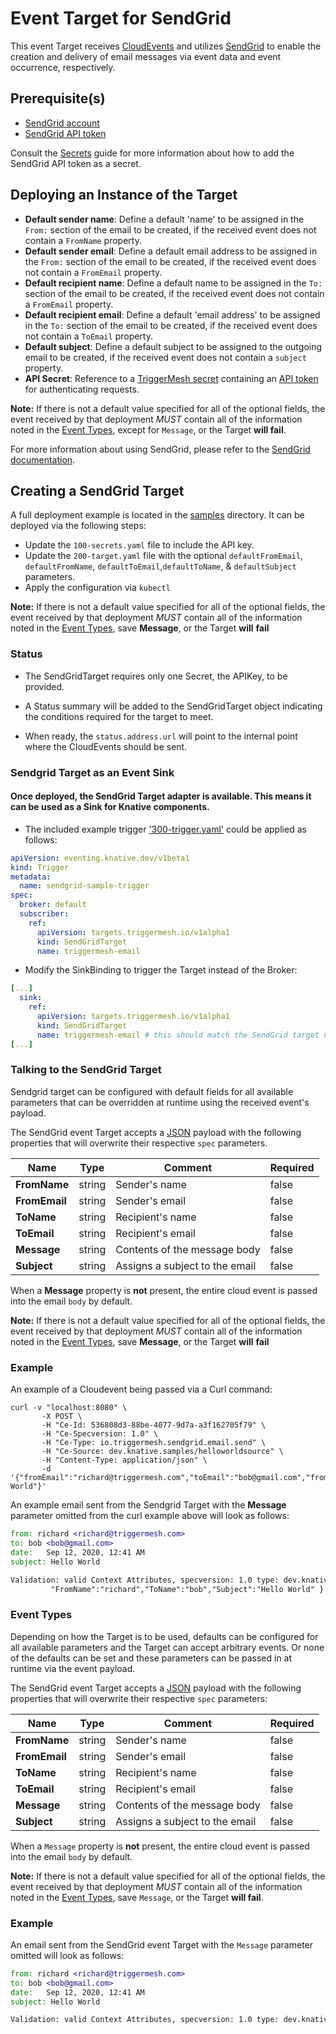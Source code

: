 # Event Target for SendGrid

This event Target receives [CloudEvents][ce] and utilizes [SendGrid][sg] to enable the creation and delivery of email messages via event data and event occurrence, respectively.

## Prerequisite(s)

- [SendGrid account][sgSU]
- [SendGrid API token][api]

Consult the [Secrets](../guides/secrets.md) guide for more information about how to add the SendGrid API token as a secret.

## Deploying an Instance of the Target

- **Default sender name**: Define a default 'name' to be assigned in the `From:` section of the email to be created, if the received event does not contain a `FromName` property.
- **Default sender email**: Define a default email address to be assigned in the `From:` section of the email to be created, if the received event does not contain a `FromEmail` property.
- **Default recipient name**: Define a default name to be assigned in the `To:` section of the email to be created, if the received event does not contain a `FromEmail` property.
- **Default recipient email**: Define a default 'email address' to be assigned in the `To:` section of the email to be created, if the received event does not contain a `ToEmail` property.
- **Default subject**: Define a default subject to be assigned to the outgoing email to be created, if the received event does not contain a `subject` property.
- **API Secret**: Reference to a [TriggerMesh secret](../guides/secrets.md) containing an [API token][api] for authenticating requests.

**Note:** If there is not a default value specified for all of the optional fields, the event received by that deployment *MUST* contain all of the information noted in the [Event Types](#event-types), except for `Message`, or the Target **will fail**.

For more information about using SendGrid, please refer to the [SendGrid documentation][docs].

## Creating a SendGrid Target

A full deployment example is located in the [samples](../samples/sendgrid) directory. It can be deployed via the following steps:

* Update the `100-secrets.yaml` file to include the API key.  
* Update the `200-target.yaml` file with the optional `defaultFromEmail`, `defaultFromName`, `defaultToEmail`,`defaultToName`, & `defaultSubject` parameters.
* Apply the configuration via `kubectl`


**Note:** If there is not a default value specified for all of the optional fields, the event received by that deployment *MUST* contain all of the information noted in the [Event Types](#event-types), save **Message**, or the Target **will** **fail**

### Status

* The SendGridTarget requires only one Secret, the APIKey, to be provided.

* A Status summary will be added to the SendGridTarget object indicating the conditions required for the target to meet.

* When ready, the `status.address.url` will point to the internal point where the CloudEvents should be sent.

### Sendgrid Target as an Event Sink

#### Once deployed, the SendGrid Target adapter is available. This means it can be used as a Sink for Knative components.

* The included example trigger ['300-trigger.yaml'](../samples/sendgrid/300-trigger.yaml) could be applied as follows:

```yaml
apiVersion: eventing.knative.dev/v1beta1
kind: Trigger
metadata:
  name: sendgrid-sample-trigger
spec:
  broker: default
  subscriber:
    ref:
      apiVersion: targets.triggermesh.io/v1alpha1
      kind: SendGridTarget
      name: triggermesh-email
```


* Modify the SinkBinding to trigger the Target instead of the Broker:

```yaml
[...]
  sink:
    ref:
      apiVersion: targets.triggermesh.io/v1alpha1
      kind: SendGridTarget
      name: triggermesh-email # this should match the SendGrid target name
[...]
```

### Talking to the SendGrid Target

Sendgrid target can be configured with default fields for all available parameters that can be overridden at runtime using the received event's payload.

The SendGrid event Target accepts a [JSON][ce-jsonformat] payload with the following properties that will overwrite their respective `spec` parameters.

| Name  |  Type |  Comment | Required
|---|---|---|---|
| **FromName** | string | Sender's name |false |
| **FromEmail** | string | Sender's email | false |
| **ToName** | string | Recipient's name | false |
| **ToEmail** | string | Recipient's email | false |
| **Message** | string | Contents of the message body | false |
| **Subject** | string | Assigns a subject to the email | false |

When a **Message** property is **not** present, the entire cloud event is passed into the email `body` by default.

**Note:** If there is not a default value specified for all of the optional fields, the event received by that deployment *MUST* contain all of the information noted in the [Event Types](#event-types), save **Message**, or the Target **will** **fail**

### Example

An example of a Cloudevent being passed via a Curl command:

```
curl -v "localhost:8080" \
       -X POST \
       -H "Ce-Id: 536808d3-88be-4077-9d7a-a3f162705f79" \
       -H "Ce-Specversion: 1.0" \
       -H "Ce-Type: io.triggermesh.sendgrid.email.send" \
       -H "Ce-Source: dev.knative.samples/helloworldsource" \
       -H "Content-Type: application/json" \
       -d '{"fromEmail":"richard@triggermesh.com","toEmail":"bob@gmail.com","fromName":"richard","toName":"bob","message":"hello","subject":"Hello World"}'
```


An example email sent from the Sendgrid Target with the **Message** parameter omitted from the curl example above will look as follows:

```email
from: richard <richard@triggermesh.com>
to:	bob <bob@gmail.com>
date:	Sep 12, 2020, 12:41 AM
subject: Hello World

Validation: valid Context Attributes, specversion: 1.0 type: dev.knative.samples.helloworld source: dev.knative.samples/helloworldsource id: 536808d3-88be-4077-9d7a-a3f162705f79 time: 2020-09-12T04:41:00.000610299Z datacontenttype: application/json Extensions, knativearrivaltime: 2020-09-12T04:41:00.006331845Z knativehistory: default-kne-trigger-kn-channel.midimansland.svc.cluster.local Data, { "FromEmail":"richard@triggermesh.com","ToEmail":"bob@gmail.com", \
         "FromName":"richard","ToName":"bob","Subject":"Hello World" }
```

[ce-jsonformat]: https://github.com/cloudevents/spec/blob/v1.0/json-format.md

### Event Types

Depending on how the Target is to be used, defaults can be configured for all available parameters and the Target can accept arbitrary events. Or none of the defaults can be set and these parameters can be passed in at runtime via the event payload.

The SendGrid event Target accepts a [JSON][ce-jsonformat] payload with the following properties that will overwrite their respective `spec` parameters:

| Name  |  Type |  Comment | Required
|---|---|---|---|
| **FromName** | string | Sender's name |false |
| **FromEmail** | string | Sender's email | false |
| **ToName** | string | Recipient's name | false |
| **ToEmail** | string | Recipient's email | false |
| **Message** | string | Contents of the message body | false |
| **Subject** | string | Assigns a subject to the email | false |

When a `Message` property is **not** present, the entire cloud event is passed into the email `body` by default.

**Note:** If there is not a default value specified for all of the optional fields, the event received by that deployment *MUST* contain all of the information noted in the [Event Types](#event-types), save `Message`, or the Target **will fail**.

### Example

An email sent from the SendGrid event Target with the `Message` parameter omitted will look as follows:

```email
from: richard <richard@triggermesh.com>
to:	bob <bob@gmail.com>
date:	Sep 12, 2020, 12:41 AM
subject: Hello World

Validation: valid Context Attributes, specversion: 1.0 type: dev.knative.samples.helloworld source: dev.knative.samples/helloworldsource id: 536808d3-88be-4077-9d7a-a3f162705f79 time: 2020-09-12T04:41:00.000610299Z datacontenttype: application/json Extensions, knativearrivaltime: 2020-09-12T04:41:00.006331845Z knativehistory: default-kne-trigger-kn-channel.midimansland.svc.cluster.local Data, { "event":"data"}
```

[sgSU]:https://signup.sendgrid.com/
[sg]:https://sendgrid.com/
[api]:https://sendgrid.com/docs/ui/account-and-settings/api-keys/

[ce]: https://cloudevents.io/
[ce-jsonformat]: https://github.com/cloudevents/spec/blob/v1.0/json-format.md
[docs]: https://sendgrid.com/docs/
